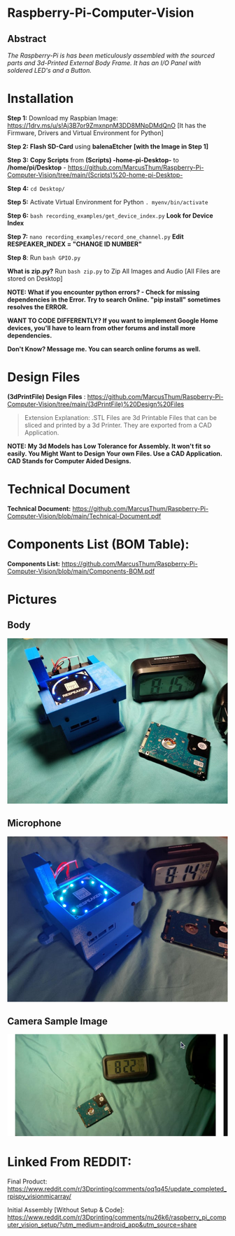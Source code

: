 # **Raspberry-Pi-Computer-Vision**

## **Abstract**

*The Raspberry-Pi is has been meticulously assembled with the sourced
parts and 3d-Printed External Body Frame. It has an I/O Panel with
soldered LED's and a Button.*

# Installation


**Step 1:** Download my Raspbian Image: https://1drv.ms/u/s!Aj3B7or9ZmxnpnM3DD8MNpDMdQnO [It has the Firmware, Drivers and Virtual Environment for Python]

**Step 2:** **Flash SD-Card** using **balenaEtcher** **[with the Image in Step 1]**

**Step 3:** **Copy Scripts** from **(Scripts) -home-pi-Desktop-** to **/home/pi/Desktop** - https://github.com/MarcusThum/Raspberry-Pi-Computer-Vision/tree/main/(Scripts)%20-home-pi-Desktop-

**Step 4:** ``` cd Desktop/ ```

**Step 5:** Activate Virtual Environment for Python ``` . myenv/bin/activate ```

**Step 6:** ```bash recording_examples/get_device_index.py``` **Look for Device Index**

**Step 7:** ```nano recording_examples/record_one_channel.py``` **Edit RESPEAKER_INDEX = "CHANGE ID NUMBER"**

**Step 8**: Run ``` bash GPIO.py ```

**What is zip.py?** Run ```bash zip.py``` to Zip All Images and Audio [All Files are stored on Desktop]

**NOTE: What if you encounter python errors? - Check for missing dependencies in the Error. Try to search Online. "pip install" sometimes resolves the ERROR.**

**WANT TO CODE DIFFERENTLY? If you want to implement Google Home devices, you'll have to learn from other forums and install more dependencies.**

**Don't Know? Message me. You can search online forums as well.**

# Design Files

**(3dPrintFile) Design Files** : https://github.com/MarcusThum/Raspberry-Pi-Computer-Vision/tree/main/(3dPrintFile)%20Design%20Files

> Extension Explanation: .STL Files are 3d Printable Files that can be sliced and printed by a 3d Printer. They are exported from a CAD Application.

**NOTE: My 3d Models has Low Tolerance for Assembly. It won't fit so easily. You Might Want to Design Your own Files. Use a CAD Application. CAD Stands for Computer Aided Designs.**

# Technical Document

**Technical Document:** https://github.com/MarcusThum/Raspberry-Pi-Computer-Vision/blob/main/Technical-Document.pdf

# Components List (BOM Table):

**Components List:** https://github.com/MarcusThum/Raspberry-Pi-Computer-Vision/blob/main/Components-BOM.pdf


# Pictures
## Body
![](media/Final_2.jpg)
## Microphone
![](media/Mic.jpg)
## Camera Sample Image
![](media/Camera_1.jpg)


# Linked From REDDIT:
Final Product: https://www.reddit.com/r/3Dprinting/comments/oq1q45/update_completed_rpispy_visionmicarray/

Initial Assembly [Without Setup & Code]: https://www.reddit.com/r/3Dprinting/comments/nu26k6/raspberry_pi_computer_vision_setup/?utm_medium=android_app&utm_source=share
